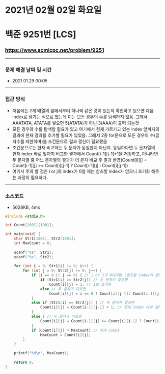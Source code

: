 # 2021년 02월 02일 화요일
# 백준 9251번 [LCS]
### https://www.acmicpc.net/problem/9251

---

### 문제 해결 날짜 및 시간
- 2021.01.29 00:05

---

### 접근 방식
- 처음에는 2개 배열의 앞에서부터 하나씩 같은 것이 있는지 확인하고 있으면 다음 index로 넘기는 식으로 했는데 이는 모든 경우의 수를 탐색하지 않음. 그래서 AAATATA, ATATA를 넣으면 5(ATATA)가 아닌 3(AAA)이 출력 되는것
- 모든 경우의 수를 탐색할 필요가 있고 여기에서 현재 가르키고 있는 index 앞까지의 결과에 현재 결과를 추가할 필요가 있었음. 그래서 2중 for문으로 모든 경우의 수(글자수를 제한하며)를 조건문으로 결과 갱신이 필요했음
- 조건문으로는 현재 비교하는 두 문자가 동일한지 아닌지. 동일하다면 두 문자열의 현재 index 바로 앞까지 비교한 결과에서 Count[i-1][j-1]+1을 저장하고, 아니라면 두 문자열 중 어느 문자열의 결과가 더 큰지 비교 후 결과 반영(Count[i][j] = Count[i-1][j] >= Count[i][j-1] ? Count[i-1][j] : Count[i][j-1])
- 여기서 주의 할 점은 i or j의 index가 0일 때는 참조할 index가 없으니 초기화 해주는 과정이 필요하다.

---

### 소스코드
- 5028KB, 4ms

```C
#include <stdio.h>

int Count[1001][1001];

int main(void) {
	char Str1[1001], Str2[1001];
	int MaxCount = 0;
	
	scanf("%s", Str1);
	scanf("%s", Str2);
	
	for (int i = 0; Str1[i] != 0; i++) {
		for (int j = 0; Str2[j] != 0; j++) {
			if (i == 0 || j == 0) { // i or j가 0이라면 (참조할 index가 없으니 초기화)
				if (Str1[i] == Str2[j]) // 두 문자가 같으면
					Count[i][j] = 1; // 1로 초기화
				else // 두 문자가 다르면
					Count[i][j] = i == 0 ? Count[i][j-1]: Count[i-1][j]; // i or j 어느 index가 0인지 확인하고 0이 아닌 index의 앞 결과 반영
			}
			else if (Str1[i] == Str2[j]) { // 두 문자가 같으면
				Count[i][j] = Count[i-1][j-1] + 1; // 현재 index 바로 앞까지의 LCS 결과에 +1
			}
			else { // 두 문자가 다르면
				Count[i][j] = Count[i-1][j] >= Count[i][j-1] ? Count[i-1][j] : Count[i][j-1]; // 두 문자열 중 더 큰 값 선택
			}
			if (Count[i][j] > MaxCount) // 최대 count 
				MaxCount = Count[i][j];
		}
	}
	
	printf("%d\n", MaxCount);
	
	return 0;
}
```

